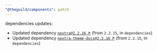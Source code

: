 ```yaml
---
"@theguild/components": patch
---
```

dependencies updates:
  - Updated dependency [`nextra@2.2.16` ↗︎](https://www.npmjs.com/package/nextra/v/2.2.16) (from `2.2.15`, in `dependencies`)
  - Updated dependency [`nextra-theme-docs@2.2.16` ↗︎](https://www.npmjs.com/package/nextra-theme-docs/v/2.2.16) (from `2.2.15`, in `dependencies`)
